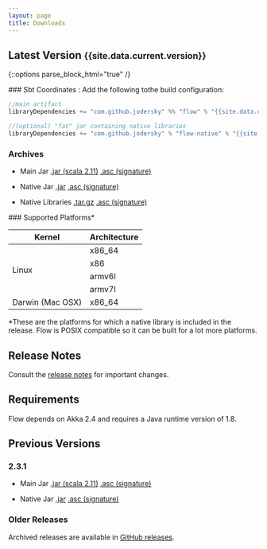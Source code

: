 ```yaml
---
layout: page
title: Downloads
---
```


## Latest Version <small>{{site.data.current.version}}</small>

{::options parse_block_html="true" /}
<div class="row">

<div class="col-sm-8">
### Sbt Coordinates :
Add the following tothe build configuration:

~~~scala
//main artifact
libraryDependencies += "com.github.jodersky" %% "flow" % "{{site.data.current.version}}"

//(optional) "fat" jar containing native libraries
libraryDependencies += "com.github.jodersky" % "flow-native" % "{{site.data.current.version}}" % "runtime"
~~~

### Archives

- Main Jar
[.jar (scala 2.11)](https://bintray.com/artifact/download/jodersky/maven/com/github/jodersky/flow_2.11/2.4.0-M2/flow_2.11-2.4.0-M2.jar)
[.asc (signature)](https://bintray.com/artifact/download/jodersky/maven/com/github/jodersky/flow_2.11/2.4.0-M2/flow_2.11-2.4.0-M2.jar.asc)

- Native Jar
[.jar](https://bintray.com/artifact/download/jodersky/maven/com/github/jodersky/flow-native/2.4.0-M2/flow-native-2.4.0-M2.jar)
[.asc (signature)](https://bintray.com/artifact/download/jodersky/maven/com/github/jodersky/flow-native/2.4.0-M2/flow-native-2.4.0-M2.jar.asc)

- Native Libraries
[.tar.gz](https://bintray.com/artifact/download/jodersky/generic/flow-native-libraries-3.0.1.tar.gz)
[.asc (signature)](https://bintray.com/artifact/download/jodersky/generic/flow-native-libraries-3.0.1.tar.gz.asc)

</div>

<div class="col-sm-4">
### Supported Platforms*

<table class="table">
	<thead>
		<tr>
			<th>Kernel</th><th>Architecture</th>
		</tr>
	</thead>
	<tbody>
		<tr><td rowspan="4">Linux</td><td>x86_64</td></tr>
		<tr><td>x86</td></tr>
		<tr><td>armv6l</td></tr>
		<tr><td>armv7l</td></tr>
		<tr><td>Darwin (Mac OSX)</td><td>x86_64</td></tr>
	</tbody>
</table>

<p class="small">*These are the platforms for which a native library is included in the release.
Flow is POSIX compatible so it can be built for a lot more platforms.</p>
</div>

</div>

## Release Notes
Consult the <a href="https://github.com/jodersky/flow/blob/master/CHANGELOG.md">release notes</a> for important changes.

## Requirements
Flow depends on Akka 2.4 and requires a Java runtime version of 1.8.

## Previous Versions

### 2.3.1

- Main Jar
[.jar (scala 2.11)](https://bintray.com/artifact/download/jodersky/maven/com/github/jodersky/flow_2.11/2.3.1/flow_2.11-2.3.1.jar)
[.asc (signature)](https://bintray.com/artifact/download/jodersky/maven/com/github/jodersky/flow_2.11/2.3.1/flow_2.11-2.3.1.jar.asc)

- Native Jar
[.jar](https://bintray.com/artifact/download/jodersky/maven/com/github/jodersky/flow-native/2.3.1/flow-native-2.3.1.jar)
[.asc (signature)](https://bintray.com/artifact/download/jodersky/maven/com/github/jodersky/flow-native/2.3.1/flow-native-2.3.1.jar.asc)


### Older Releases
Archived releases are available in <a href="https://github.com/jodersky/flow/releases">GitHub releases</a>.
